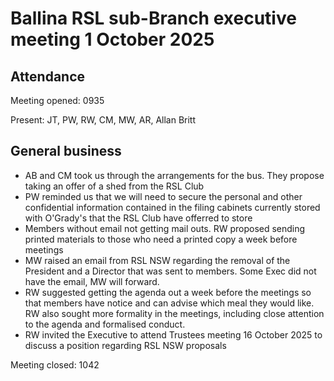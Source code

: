 # Ballina RSL sub-Branch executive meeting 1 October 2025

## Attendance

Meeting opened: 0935

Present: JT, PW, RW, CM, MW, AR, Allan Britt

## General business

- AB and CM took us through the arrangements for the bus. They propose taking an offer of a shed from the RSL Club
- PW reminded us that we will need to secure the personal and other confidential information contained in the filing cabinets currently stored with O'Grady's that the RSL Club have offerred to store
- Members without email not getting mail outs. RW proposed sending printed materials to those who need a printed copy a week before meetings
- MW raised an email from RSL NSW regarding the removal of the President and a Director that was sent to members. Some Exec did not have the email, MW will forward.
- RW suggested getting the agenda out a week before the meetings so that members have notice and can advise which meal they would like. RW also sought more formality in the meetings, including close attention to the agenda and formalised conduct.
- RW invited the Executive to attend Trustees meeting 16 October 2025 to discuss a position regarding RSL NSW proposals

Meeting closed: 1042
